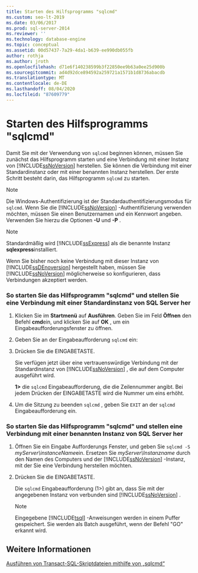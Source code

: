 ```yaml
---
title: Starten des Hilfsprogramms "sqlcmd"
ms.custom: seo-lt-2019
ms.date: 03/06/2017
ms.prod: sql-server-2014
ms.reviewer: ''
ms.technology: database-engine
ms.topic: conceptual
ms.assetid: 00d57437-7a29-4da1-b639-ee990db055fb
author: rothja
ms.author: jroth
ms.openlocfilehash: d71e6f140238599b3f22850ee9b63a0ee25d900b
ms.sourcegitcommit: ad4d92dce894592a259721a1571b1d8736abacdb
ms.translationtype: MT
ms.contentlocale: de-DE
ms.lasthandoff: 08/04/2020
ms.locfileid: "87609779"
---
```

# <a name="start-the-sqlcmd-utility"></a>Starten des Hilfsprogramms "sqlcmd"
  Damit Sie mit der Verwendung von `sqlcmd` beginnen können, müssen Sie zunächst das Hilfsprogramm starten und eine Verbindung mit einer Instanz von [!INCLUDE[ssNoVersion](../../includes/ssnoversion-md.md)] herstellen. Sie können die Verbindung mit einer Standardinstanz oder mit einer benannten Instanz herstellen. Der erste Schritt besteht darin, das Hilfsprogramm `sqlcmd` zu starten.  
  
> [!NOTE]  
>  Die Windows-Authentifizierung ist der Standardauthentifizierungsmodus für `sqlcmd`. Wenn Sie die [!INCLUDE[ssNoVersion](../../includes/ssnoversion-md.md)] -Authentifizierung verwenden möchten, müssen Sie einen Benutzernamen und ein Kennwort angeben. Verwenden Sie hierzu die Optionen **-U** und **-P** .  
  
> [!NOTE]  
>  Standardmäßig wird [!INCLUDE[ssExpress](../../includes/ssexpress-md.md)] als die benannte Instanz **sqlexpress**installiert.  
  
 Wenn Sie bisher noch keine Verbindung mit dieser Instanz von [!INCLUDE[ssDEnoversion](../../includes/ssdenoversion-md.md)] hergestellt haben, müssen Sie [!INCLUDE[ssNoVersion](../../includes/ssnoversion-md.md)] möglicherweise so konfigurieren, dass Verbindungen akzeptiert werden.  
  
### <a name="to-start-the-sqlcmd-utility-and-connect-to-a-default-instance-of-sql-server"></a>So starten Sie das Hilfsprogramm "sqlcmd" und stellen Sie eine Verbindung mit einer Standardinstanz von SQL Server her  
  
1.  Klicken Sie im **Startmenü** auf **Ausführen**. Geben Sie im Feld **Öffnen** den Befehl **cmd**ein, und klicken Sie auf **OK** , um ein Eingabeaufforderungsfenster zu öffnen.  
  
2.  Geben Sie an der Eingabeaufforderung `sqlcmd` ein:  
  
3.  Drücken Sie die EINGABETASTE.  
  
     Sie verfügen jetzt über eine vertrauenswürdige Verbindung mit der Standardinstanz von [!INCLUDE[ssNoVersion](../../includes/ssnoversion-md.md)] , die auf dem Computer ausgeführt wird.  
  
     **1>** die `sqlcmd` Eingabeaufforderung, die die Zeilennummer angibt. Bei jedem Drücken der EINGABETASTE wird die Nummer um eins erhöht.  
  
4.  Um die Sitzung zu beenden `sqlcmd` , geben Sie `EXIT` an der `sqlcmd` Eingabeaufforderung ein.  
  
### <a name="to-start-the-sqlcmd-utility-and-connect-to-a-named-instance-of-sql-server"></a>So starten Sie das Hilfsprogramm "sqlcmd" und stellen eine Verbindung mit einer benannten Instanz von SQL Server her  
  
1.  Öffnen Sie ein Eingabe Aufforderungs Fenster, und geben Sie `sqlcmd -S` *myServer\instanceName*ein. Ersetzen Sie *myServer\Instanzname* durch den Namen des Computers und der [!INCLUDE[ssNoVersion](../../includes/ssnoversion-md.md)] -Instanz, mit der Sie eine Verbindung herstellen möchten.  
  
2.  Drücken Sie die EINGABETASTE.  
  
     Die `sqlcmd` Eingabeaufforderung (1>) gibt an, dass Sie mit der angegebenen Instanz von verbunden sind [!INCLUDE[ssNoVersion](../../includes/ssnoversion-md.md)] .  
  
    > [!NOTE]  
    >  Eingegebene [!INCLUDE[tsql](../../includes/tsql-md.md)] -Anweisungen werden in einem Puffer gespeichert. Sie werden als Batch ausgeführt, wenn der Befehl "GO" erkannt wird.  
  
## <a name="see-also"></a>Weitere Informationen  
 [Ausführen von Transact-SQL-Skriptdateien mithilfe von „sqlcmd“](sqlcmd-run-transact-sql-script-files.md)  
  
  
